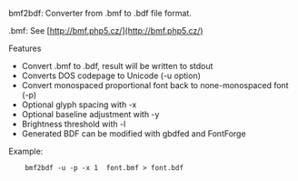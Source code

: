 bmf2bdf: Converter from .bmf to .bdf file format.

.bmf: See [http://bmf.php5.cz/](http://bmf.php5.cz/)

Features
  - Convert .bmf to .bdf, result will be written to stdout
  - Converts DOS codepage to Unicode (-u option)
  - Convert monospaced proportional font back to none-monospaced font (-p)
  - Optional glyph spacing with -x
  - Optional baseline adjustment with -y
  - Brightness threshold with -l
  - Generated BDF can be modified with gbdfed and FontForge
  
Example:
```
    bmf2bdf -u -p -x 1  font.bmf > font.bdf
```
